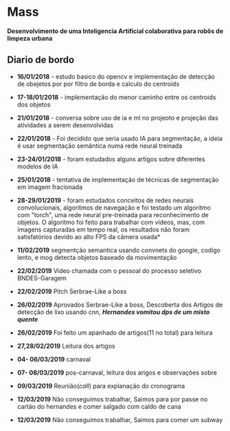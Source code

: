 
# Mass

 **Desenvolvimento de uma Inteligencia Artificial colaborativa para robôs de limpeza urbana**
 
## Diario de bordo

* **16/01/2018** - estudo basico do opencv e implementação de detecção de obejetos por por filtro de borda e calculo do centroids

* **17-18/01/2018** - implementação do menor caminho entre os centroids dos objetos

* **21/01/2018** - conversa sobre uso de ia e ml no projeoto e projeção das atividades a serem desenvolvidas

* **22/01/2018** - Foi decidido que seria usado IA para segmentação, a ideia é usar segmentação semântica numa rede neural treinada

* **23-24/01/2018** - foram estudados alguns artigos sobre diferentes modelos de IA

* **25/01/2018** - tentativa de implementação de técnicas de segmentação em imagem fracionada

* **28-29/01/2019** - foram estudados conceitos de redes neurais convolucionais, algoritmos de navegação e foi testado um algoritmo com "torch", uma rede neural pre-treinada para reconhecimento de objetos. O algoritmo foi feito para trabalhar com vídeos, mas, com imagens capturadas em tempo real, os resultados não foram satisfatórios devido ao alto FPS da câmera usada*

* **11/02/2019** segmentção semantica usando convnets do google, codigo lento, e mog detecta objetos baseado da movimentação 

* **22/02/2019** Video chamada com o pessoal do processo seletivo BNDES-Garagem

* **22/02/2019** Pitch Serbrae-Like a boss

* **26/02/2019** Aprovados Serbrae-Like a boss, Descoberta dos Artigos de detecção de lixo usando cnn, **_Hernandes vomitou dps de um misto quente_**

* **26/02/2019** Foi feito um apanhado de artigos(11 no total) para leitura

* **27,28/02/2019** Leitura dos artigos

* **04- 06/03/2019** carnaval 

* **07- 08/03/2019** pos-carnaval, leitura dos arigos e observações sobre 

* **09/03/2019** Reunião(_call_) para explanação do cronograma 

* **12/03/2019** Não conseguimos trabalhar, Saimos para por passe no cartão do hernandes e comer salgado com caldo de cana 

* **12/03/2019** Não conseguimos trabalhar, Saimos para comer um subway 
